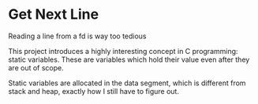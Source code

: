 # Get Next Line

Reading a line from a fd is way too tedious

This project introduces a highly interesting concept in C programming: static variables. These are variables which hold their value even after they are out of scope.

Static variables are allocated in the data segment, which is different from stack and heap, exactly how I still have to figure out.
